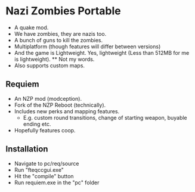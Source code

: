 # Nazi Zombies Portable
* A quake mod.
* We have zombies, they are nazis too.
* A bunch of guns to kill the zombies.
* Multiplatform (though features will differ between versions)
* And the game is Lightweight. Yes, lightweight (Less than 512MB for me is lightweight).
** Not my words.
* Also supports custom maps.

## Requiem
* An NZP mod (modception).
* Fork of the NZP Reboot (technically).
* Includes new perks and mapping features.
  * E.g. custom round transitions, change of starting weapon, buyable ending etc.
* Hopefully features coop.

## Installation
* Navigate to pc/req/source
* Run "fteqccgui.exe"
* Hit the "compile" button
* Run requiem.exe in the "pc" folder
